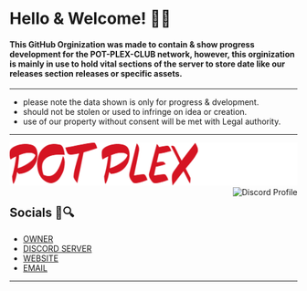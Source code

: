 # Hello & Welcome! 👋😇

#### This GitHub Orginization was made to contain & show progress development for the POT-PLEX-CLUB network, however, this orginization is mainly in use to hold vital sections of the server to store date like our releases section releases or specific assets.
***
* please note the data shown is only for progress & dvelopment.
* should not be stolen or used to infringe on idea or creation.
* use of our property without consent will be met with Legal authority.
***
<img src="assets/title.png" alt="HTML Logo" height=75 width=1000>

<div align="left"></div>
<a href="https://discord.com/users/670831469404618763"> 
    <img align=right alt="Discord Profile" src="https://lanyard.cnrad.dev/api/670831469404618763">
</a>

## Socials 🧩🔍
* [OWNER](https://discord.com/users/670831469404618763)
* [DISCORD SERVER](https://discord.potplex.club/)
* [WEBSITE](https://google.com/)
* [EMAIL](mailto:alewray1070@gmail.com)

***